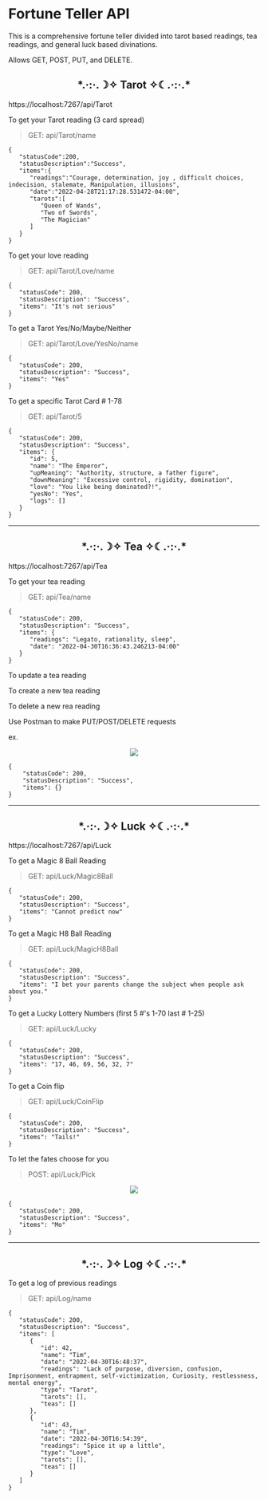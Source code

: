 # Fortune Teller API

This is a comprehensive fortune teller divided into tarot based readings, tea readings, and general luck based divinations.

Allows GET, POST, PUT, and DELETE. 


<h2 align="center"> *.·:·.☽✧    Tarot    ✧☾.·:·.* </h2>
https://localhost:7267/api/Tarot


To get your Tarot reading (3 card spread)
> GET: api/Tarot/name

```
{
   "statusCode":200,
   "statusDescription":"Success",
   "items":{
      "readings":"Courage, determination, joy , difficult choices, indecision, stalemate, Manipulation, illusions",
      "date":"2022-04-28T21:17:28.531472-04:00",
      "tarots":[
         "Queen of Wands",
         "Two of Swords",
         "The Magician"
      ]
   }
}
```

To get your love reading
> GET: api/Tarot/Love/name

```
{
   "statusCode": 200,
   "statusDescription": "Success",
   "items": "It's not serious"
}
```

To get a Tarot Yes/No/Maybe/Neither
> GET: api/Tarot/Love/YesNo/name

```
{
   "statusCode": 200,
   "statusDescription": "Success",
   "items": "Yes"
}
```

To get a specific Tarot Card # 1-78
> GET: api/Tarot/5

```
{
   "statusCode": 200,
   "statusDescription": "Success",
   "items": {
      "id": 5,
      "name": "The Emperor",
      "upMeaning": "Authority, structure, a father figure",
      "downMeaning": "Excessive control, rigidity, domination",
      "love": "You like being dominated?!",
      "yesNo": "Yes",
      "logs": []
   }
}
```
---
<h2 align="center"> *.·:·.☽✧    Tea    ✧☾.·:·.* </h2>

https://localhost:7267/api/Tea

To get your tea reading
> GET: api/Tea/name

```
{
   "statusCode": 200,
   "statusDescription": "Success",
   "items": {
      "readings": "Legato, rationality, sleep",
      "date": "2022-04-30T16:36:43.246213-04:00"
   }
}
```

To update a tea reading

To create a new tea reading

To delete a new rea reading 

Use Postman to make PUT/POST/DELETE requests

ex.
<p align="center">
<img  src="https://user-images.githubusercontent.com/56900294/166165032-f79abcbe-cf4f-41a4-826c-7c1a932cb5ed.png">  
</p>
   
```
{
    "statusCode": 200,
    "statusDescription": "Success",
    "items": {}
}
```

---

<h2 align="center"> *.·:·.☽✧    Luck    ✧☾.·:·.* </h2>

https://localhost:7267/api/Luck

To get a Magic 8 Ball Reading
> GET: api/Luck/Magic8Ball

```
{
   "statusCode": 200,
   "statusDescription": "Success",
   "items": "Cannot predict now"
}
```

To get a Magic H8 Ball Reading
> GET: api/Luck/MagicH8Ball

```
{
   "statusCode": 200,
   "statusDescription": "Success",
   "items": "I bet your parents change the subject when people ask about you."
}
```
To get a Lucky Lottery Numbers (first 5 #'s 1-70 last # 1-25)
> GET: api/Luck/Lucky

```
{
   "statusCode": 200,
   "statusDescription": "Success",
   "items": "17, 46, 69, 56, 32, 7"
}
```

To get a Coin flip
> GET: api/Luck/CoinFlip

```
{
   "statusCode": 200,
   "statusDescription": "Success",
   "items": "Tails!"
}
```

To let the fates choose for you
> POST: api/Luck/Pick

<p align="center">
<img src="https://user-images.githubusercontent.com/56900294/166121757-9cc4a666-606c-4873-9ee5-dfc541863fcc.png">
</p>

```
{
   "statusCode": 200,
   "statusDescription": "Success",
   "items": "Mo"
}
```

---
<h2 align="center"> *.·:·.☽✧    Log    ✧☾.·:·.* </h2>

To get a log of previous readings
> GET: api/Log/name

```
{
   "statusCode": 200,
   "statusDescription": "Success",
   "items": [
      {
         "id": 42,
         "name": "Tim",
         "date": "2022-04-30T16:48:37",
         "readings": "Lack of purpose, diversion, confusion, Imprisonment, entrapment, self-victimization, Curiosity, restlessness, mental energy",
         "type": "Tarot",
         "tarots": [],
         "teas": []
      },
      {
         "id": 43,
         "name": "Tim",
         "date": "2022-04-30T16:54:39",
         "readings": "Spice it up a little",
         "type": "Love",
         "tarots": [],
         "teas": []
      }
   ]
}
```
